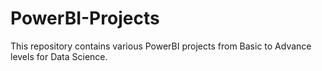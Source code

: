 # PowerBI-Projects
This repository contains various PowerBI projects from Basic to Advance levels for Data Science.
